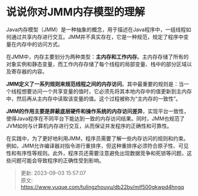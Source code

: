 # 说说你对JMM内存模型的理解

Java内存模型（JMM）是一种抽象的概念，用于描述在Java程序中，一组线程如何通过共享内存进行交互。JMM并不真实存在，它是一种规范，规定了程序中变量在内存中的访问方式。

在JMM中，内存主要划分为两种类型：**主内存和工作内存**。主内存存储了所有的对象实例和静态变量，而工作内存存储了每个线程的局部变量、栈中的部分区域以及寄存器的内容。

**JMM定义了一系列规则来规范线程之间的内存访问**。其中最重要的规则是：当一个线程想要访问一个共享变量的值时，它必须先将其本地内存中的值更新到主内存中，然后再从主内存中读取该变量的值。这个过程被称为“主内存的一致性”。

**JMM的作用主要是屏蔽底层硬件和操作系统的内存访问差异**，实现平台一致性，使得Java程序在不同平台下能达到一致的内存访问结果。同时，JMM也规范了JVM如何与计算机内存进行交互，从而保证并发程序的正确性和可靠性。

在实践中，为了更好地利用JMM，程序员需要了解一些内存访问的规则和约束。例如，JMM允许编译器对指令进行重排序，但这种重排序必须符合原子性、可见性和有序性等规则。此外，程序员还需要注意避免出现数据竞争和死锁等问题，这些问题可能会导致程序的正确性受到影响。



> 更新: 2023-09-03 15:57:07  
> 原文: <https://www.yuque.com/tulingzhouyu/db22bv/mif500gkwpd4hngq>